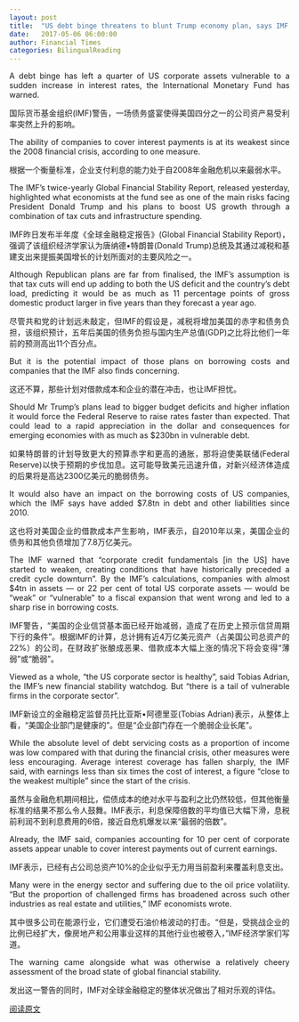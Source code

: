 ```yaml
---
layout: post
title:  "US debt binge threatens to blunt Trump economy plan, says IMF IMF：美国财政扩张或致企业难以偿债"
date:   2017-05-06 06:00:00
author: Financial Times
categories: BilingualReading
---
```


<p align="justify">
A debt binge has left a quarter of US corporate assets vulnerable to a sudden increase in interest rates, the International Monetary Fund has warned.
</p>
<p align="justify">
国际货币基金组织(IMF)警告，一场债务盛宴使得美国四分之一的公司资产易受利率突然上升的影响。
</p>
<p align="justify">
The ability of companies to cover interest payments is at its weakest since the 2008 financial crisis, according to one measure.
</p>
<p align="justify">
根据一个衡量标准，企业支付利息的能力处于自2008年金融危机以来最弱水平。
</p>
<p align="justify">
The IMF’s twice-yearly Global Financial Stability Report, released yesterday, highlighted what economists at the fund see as one of the main risks facing President Donald Trump and his plans to boost US growth through a combination of tax cuts and infrastructure spending.
</p>
<p align="justify">
IMF昨日发布半年度《全球金融稳定报告》(Global Financial Stability Report)，强调了该组织经济学家认为唐纳德•特朗普(Donald Trump)总统及其通过减税和基建支出来提振美国增长的计划所面对的主要风险之一。
</p>
<p align="justify">
Although Republican plans are far from finalised, the IMF’s assumption is that tax cuts will end up adding to both the US deficit and the country’s debt load, predicting it would be as much as 11 percentage points of gross domestic product larger in five years than they forecast a year ago.
</p>
<p align="justify">
尽管共和党的计划远未敲定，但IMF的假设是，减税将增加美国的赤字和债务负担，该组织预计，五年后美国的债务负担与国内生产总值(GDP)之比将比他们一年前的预测高出11个百分点。
</p>
<p align="justify">
But it is the potential impact of those plans on borrowing costs and companies that the IMF also finds concerning.
</p>
<p align="justify">
这还不算，那些计划对借款成本和企业的潜在冲击，也让IMF担忧。
</p>
<p align="justify">
Should Mr Trump’s plans lead to bigger budget deficits and higher inflation it would force the Federal Reserve to raise rates faster than expected. That could lead to a rapid appreciation in the dollar and consequences for emerging economies with as much as $230bn in vulnerable debt.
</p>
<p align="justify">
如果特朗普的计划导致更大的预算赤字和更高的通胀，那将迫使美联储(Federal Reserve)以快于预期的步伐加息。这可能导致美元迅速升值，对新兴经济体造成的后果将是高达2300亿美元的脆弱债务。
</p>
<p align="justify">
It would also have an impact on the borrowing costs of US companies, which the IMF says have added $7.8tn in debt and other liabilities since 2010.
</p>
<p align="justify">
这也将对美国企业的借款成本产生影响，IMF表示，自2010年以来，美国企业的债务和其他负债增加了7.8万亿美元。
</p>
<p align="justify">
The IMF warned that “corporate credit fundamentals [in the US] have started to weaken, creating conditions that have historically preceded a credit cycle downturn”. By the IMF’s calculations, companies with almost $4tn in assets — or 22 per cent of total US corporate assets — would be “weak” or “vulnerable” to a fiscal expansion that went wrong and led to a sharp rise in borrowing costs.
</p>
<p align="justify">
IMF警告，“美国的企业信贷基本面已经开始减弱，造成了在历史上预示信贷周期下行的条件”。根据IMF的计算，总计拥有近4万亿美元资产（占美国公司总资产的22%）的公司，在财政扩张酿成恶果、借款成本大幅上涨的情况下将会变得“薄弱”或“脆弱”。
</p>
<p align="justify">
Viewed as a whole, “the US corporate sector is healthy”, said Tobias Adrian, the IMF’s new financial stability watchdog. But “there is a tail of vulnerable firms in the corporate sector”.
</p>
<p align="justify">
IMF新设立的金融稳定监督员托比亚斯•阿德里亚(Tobias Adrian)表示，从整体上看，“美国企业部门是健康的”。但是“企业部门存在一个脆弱企业长尾”。
</p>
<p align="justify">
While the absolute level of debt servicing costs as a proportion of income was low compared with that during the financial crisis, other measures were less encouraging. Average interest coverage has fallen sharply, the IMF said, with earnings less than six times the cost of interest, a figure “close to the weakest multiple” since the start of the crisis.
</p>
<p align="justify">
虽然与金融危机期间相比，偿债成本的绝对水平与盈利之比仍然较低，但其他衡量标准的结果不那么令人鼓舞。IMF表示，利息保障倍数的平均值已大幅下滑，息税前利润不到利息费用的6倍，接近自危机爆发以来“最弱的倍数”。
</p>
<p align="justify">
Already, the IMF said, companies accounting for 10 per cent of corporate assets appear unable to cover interest payments out of current earnings.
</p>
<p align="justify">
IMF表示，已经有占公司总资产10%的企业似乎无力用当前盈利来覆盖利息支出。
</p>
<p align="justify">
Many were in the energy sector and suffering due to the oil price volatility. “But the proportion of challenged firms has broadened across such other industries as real estate and utilities,” IMF economists wrote.
</p>
<p align="justify">
其中很多公司在能源行业，它们遭受石油价格波动的打击。“但是，受挑战企业的比例已经扩大，像房地产和公用事业这样的其他行业也被卷入，”IMF经济学家们写道。
</p>
<p align="justify">
The warning came alongside what was otherwise a relatively cheery assessment of the broad state of global financial stability.
</p>
<p align="justify">
发出这一警告的同时，IMF对全球金融稳定的整体状况做出了相对乐观的评估。
</p>

[阅读原文](http://www.ftchinese.com/story/001072273/ce#adchannelID=1100)